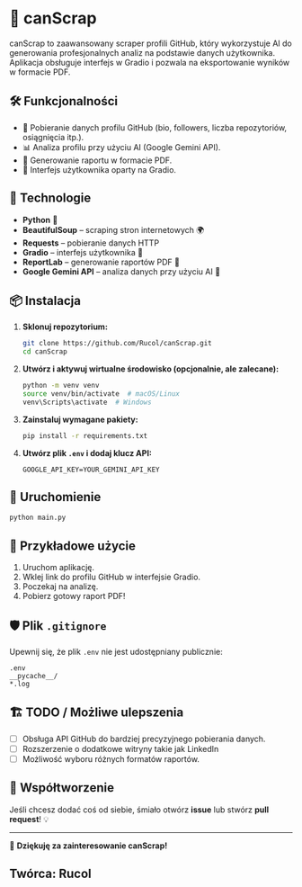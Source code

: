 # 🚀 canScrap

canScrap to zaawansowany scraper profili GitHub, który wykorzystuje AI do generowania profesjonalnych analiz na podstawie danych użytkownika. Aplikacja obsługuje interfejs w Gradio i pozwala na eksportowanie wyników w formacie PDF.

## 🛠 Funkcjonalności
- 📌 Pobieranie danych profilu GitHub (bio, followers, liczba repozytoriów, osiągnięcia itp.).
- 📊 Analiza profilu przy użyciu AI (Google Gemini API).
- 📜 Generowanie raportu w formacie PDF.
- 🎨 Interfejs użytkownika oparty na Gradio.

## 🔧 Technologie
- **Python** 🐍
- **BeautifulSoup** – scraping stron internetowych 🌍
- **Requests** – pobieranie danych HTTP
- **Gradio** – interfejs użytkownika 🎨
- **ReportLab** – generowanie raportów PDF 📄
- **Google Gemini API** – analiza danych przy użyciu AI 🤖

## 📦 Instalacja
1. **Sklonuj repozytorium:**
   ```bash
   git clone https://github.com/Rucol/canScrap.git
   cd canScrap
   ```
2. **Utwórz i aktywuj wirtualne środowisko (opcjonalnie, ale zalecane):**
   ```bash
   python -m venv venv
   source venv/bin/activate  # macOS/Linux
   venv\Scripts\activate  # Windows
   ```
3. **Zainstaluj wymagane pakiety:**
   ```bash
   pip install -r requirements.txt
   ```
4. **Utwórz plik `.env` i dodaj klucz API:**
   ```
   GOOGLE_API_KEY=YOUR_GEMINI_API_KEY
   ```

## 🚀 Uruchomienie
```bash
python main.py
```

## 📄 Przykładowe użycie
1. Uruchom aplikację.
2. Wklej link do profilu GitHub w interfejsie Gradio.
3. Poczekaj na analizę.
4. Pobierz gotowy raport PDF!

## 🛡 Plik `.gitignore`
Upewnij się, że plik `.env` nie jest udostępniany publicznie:
```
.env
__pycache__/
*.log
```

## 🏗 TODO / Możliwe ulepszenia
- [ ] Obsługa API GitHub do bardziej precyzyjnego pobierania danych.
- [ ] Rozszerzenie o dodatkowe witryny takie jak LinkedIn
- [ ] Możliwość wyboru różnych formatów raportów.

## 🤝 Współtworzenie
Jeśli chcesz dodać coś od siebie, śmiało otwórz **issue** lub stwórz **pull request**! 💡



---

🎉 **Dziękuję za zainteresowanie canScrap!**
## Twórca: Rucol
